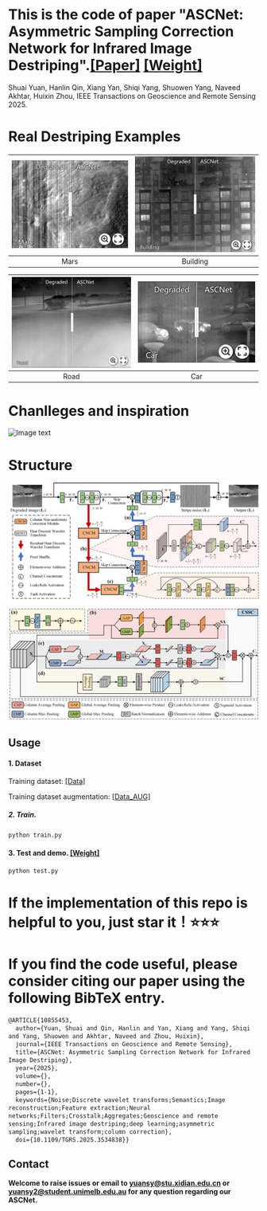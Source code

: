 # This is the code of paper "ASCNet: Asymmetric Sampling Correction Network for Infrared Image Destriping".[[Paper]](https://ieeexplore.ieee.org/document/10855453) [[Weight]](https://drive.google.com/file/d/1zbBsWUbRVBjNckPg5DiCgKIKOKWnQ2N8/view?usp=sharing)
Shuai Yuan, Hanlin Qin, Xiang Yan, Shiqi Yang, Shuowen Yang, Naveed Akhtar, Huixin Zhou, IEEE Transactions on Geoscience and Remote Sensing 2025.
# Real Destriping Examples

[<img src="https://github.com/xdFai/ASCNet/blob/main/Fig/Mars.png" width="385">](https://imgsli.com/MjkxNDU2) | [<img src="https://github.com/xdFai/ASCNet/blob/main/Fig/Building.png" width="385">](https://imgsli.com/MjkxNDU4)
:-------------------------:|:-------------------------:
Mars | Building


[<img src="https://github.com/xdFai/ASCNet/blob/main/Fig/Road.png" width="385">](https://imgsli.com/MjkxNDU5) | [<img src="https://github.com/xdFai/ASCNet/blob/main/Fig/Car.png" width="385">](https://imgsli.com/MjkxNDYx)
:-------------------------:|:-------------------------:
Road | Car 


# Chanlleges and inspiration   
![Image text](https://github.com/xdFai/ASCNet/blob/main/Fig/Fig0.png)

# Structure
![Image text](https://github.com/xdFai/ASCNet/blob/main/Fig/Fig2.png)

![Image text](https://github.com/xdFai/ASCNet/blob/main/Fig/Fig3.png)


## Usage

#### 1. Dataset
Training dataset: [[Data]](https://drive.google.com/file/d/1o9BmWspPTJtFsBj66NN3FfM83cjp37IW/view?usp=sharing)

Training dataset augmentation: [[Data_AUG]](https://drive.google.com/file/d/1Iv4CoQiInFORYn1kHjJCCCeuy6LKvnIc/view?usp=sharing)


##### 2. Train.
```bash
python train.py
```

#### 3. Test and demo. [[Weight]](https://drive.google.com/file/d/1zbBsWUbRVBjNckPg5DiCgKIKOKWnQ2N8/view?usp=sharing)
```bash
python test.py
```

# If the implementation of this repo is helpful to you, just star it！⭐⭐⭐

# If you find the code useful, please consider citing our paper using the following BibTeX entry.

```
@ARTICLE{10855453,
  author={Yuan, Shuai and Qin, Hanlin and Yan, Xiang and Yang, Shiqi and Yang, Shuowen and Akhtar, Naveed and Zhou, Huixin},
  journal={IEEE Transactions on Geoscience and Remote Sensing}, 
  title={ASCNet: Asymmetric Sampling Correction Network for Infrared Image Destriping}, 
  year={2025},
  volume={},
  number={},
  pages={1-1},
  keywords={Noise;Discrete wavelet transforms;Semantics;Image reconstruction;Feature extraction;Neural networks;Filters;Crosstalk;Aggregates;Geoscience and remote sensing;Infrared image destriping;deep learning;asymmetric sampling;wavelet transform;column correction},
  doi={10.1109/TGRS.2025.3534838}}
```

## Contact
**Welcome to raise issues or email to [yuansy@stu.xidian.edu.cn](yuansy@stu.xidian.edu.cn) or [yuansy2@student.unimelb.edu.au](yuansy2@student.unimelb.edu.au) for any question regarding our ASCNet.**
